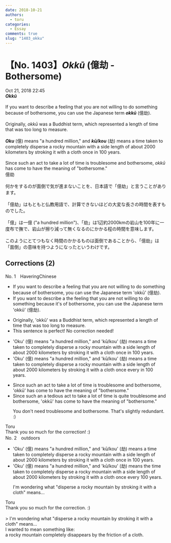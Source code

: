 ```yaml
---
date: 2018-10-21
authors:
  - toru
categories:
  - Essay
comments: true
slug: "1403_okku"
---
```


# 【No. 1403】<strong><em>Okkū</em></strong> (億劫 - Bothersome)
<div class="date">Oct 21, 2018 22:45</div>
<div id="post"><div id="body_show_ori">
<strong><em>Okkū</em></strong><br/><br/>If you want to describe a feeling that you are not willing to do something because of bothersome, you can use the Japanese term <strong><em>okkū</em></strong> (億劫).<br/><br/>Originally, <em>okkū</em> was a Buddhist term, which represented a length of time that was too long to measure.<br/><br/><strong><em>Oku</em></strong> (億) means "a hundred million," and <strong><em>kū/kou</em></strong> (劫) means a time taken to completely disperse a rocky mountain with a side length of about 2000 kilometers by stroking it with a cloth once in 100 years.<br/><br/>Since such an act to take a lot of time is troublesome and bothersome, <em>okkū</em> has come to have the meaning of "bothersome."
</div></div>

<!-- more -->

<div id="post_ja"><div id="body_show_mo">
億劫<br/><br/>何かをするのが面倒で気が進まないことを、日本語で「億劫」と言うことがあります。<br/><br/>「億劫」はもともと仏教用語で、計算できないほどの大変な長さの時間を表すものでした。<br/><br/>「億」は一億 ("a hundred million")、「劫」は1辺約2000kmの岩山を100年に一度布で撫で、岩山が擦り減って無くなるのにかかる程の時間を意味します。<br/><br/>このようにとてつもなく時間のかかるものは面倒であることから、「億劫」は「面倒」の意味を持つようになったというわけです。
</div></div>

## Corrections (2)
<div id="block"><div class="first_name"> No. 1　<span class="just_name">HaveringChinese</span></div><div id="block2">
<ul class="correction_field">
<li class="incorrect">If you want to describe a feeling that you are not willing to do something because of bothersome, you can use the Japanese term 'okkū' (億劫).</li>
<li class="corrected correct">
If you want to describe <span class="f_red"><span class="sline">a</span></span> <span class="f_blue">the </span>feeling that you are not willing to do something because <span class="f_blue">it's</span> <span class="f_red"><span class="sline">of</span></span> bothersome, you can use the Japanese term 'okkū' (億劫).
</li>
</ul>
<ul class="correction_field">
<li class="incorrect">Originally, 'okkū' was a Buddhist term, which represented a length of time that was too long to measure.</li>
<li class="corrected perfect">This sentence is perfect! No correction needed!</li>
</ul>
<ul class="correction_field">
<li class="incorrect">'Oku' (億) means "a hundred million," and 'kū/kou' (劫) means a time taken to completely disperse a rocky mountain with a side length of about 2000 kilometers by stroking it with a cloth once in 100 years.</li>
<li class="corrected correct">
'Oku' (億) means "a hundred million," and 'kū/kou' (劫) means a time taken to completely disperse a rocky mountain with a side length of about 2000 kilometers by stroking it with a cloth once <span class="f_blue">every</span> <span class="f_red"><span class="sline">in </span></span>100 years.
</li>
</ul>
<ul class="correction_field">
<li class="incorrect">Since such an act to take a lot of time is troublesome and bothersome, 'okkū' has come to have the meaning of "bothersome."</li>
<li class="corrected correct">
Since such<span class="f_red"><span class="sline"> an</span></span> <span class="f_blue">a tedious</span> act <span class="f_red"><span class="sline">to take a lot of time</span></span> is <span class="f_blue">quite </span>troublesome and bothersome, 'okkū' has come to have the meaning of "bothersome."
<p class="correction_comment">You don't need troublesome and bothersome. That's slightly redundant. :)</p>
</li>
</ul>
</div><div class="name"><span class="just_name">Toru</span><br>
Thank you so much for the correction! :)
</div>
</div>
<div id="block"><div class="first_name"> No. 2　<span class="just_name">outdoors</span></div><div id="block2">
<ul class="correction_field">
<li class="incorrect">'Oku' (億) means "a hundred million," and 'kū/kou' (劫) means a time taken to completely disperse a rocky mountain with a side length of about 2000 kilometers by stroking it with a cloth once in 100 years.</li>
<li class="corrected correct">
'Oku' (億) means "a hundred million," and 'kū/kou' (劫) means <span class="f_red">the</span> time taken to completely disperse a rocky mountain with a side length of about 2000 kilometers by stroking it with a cloth once <span class="f_blue">every</span> 100 years.
<p class="correction_comment">I'm wondering what "disperse a rocky mountain by stroking it with a cloth" means...</p>
</li>
</ul>
</div><div class="name"><span class="just_name">Toru</span><br>
Thank you so much for the correction. :)<br/><br/>&gt; I'm wondering what "disperse a rocky mountain by stroking it with a cloth" means...<br/>I wanted to mean something like:<br/>a rocky mountain completely disappears by the friction of a cloth.
</div>
</div>
